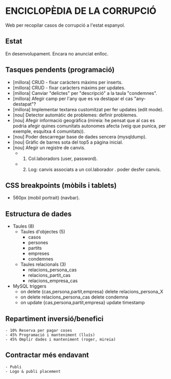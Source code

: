# ENCICLOPÈDIA DE LA CORRUPCIÓ
Web per recopilar casos de corrupció a l'estat espanyol.

## Estat
En desenvolupament. Encara no anunciat enlloc.

## Tasques pendents (programació)
- [millora] CRUD - fixar caràcters màxims per inserts.
- [millora] CRUD - fixar caràcters màxims per updates.
- [millora] Canviar "delictes" per "descripció" a la taula "condemnes".
- [millora] Afegir camp per l'any que es va destapar el cas "any-destapat"?
- [millora] Implementar textarea customitzat per fer updates (edit mode).
- [nou] Detector automàtic de problemes: definir problemes.
- [nou] Afegir informació geogràfica (mireia: he pensat que al cas es podria afegir quines comunitats autonomes afecta (veig que punica, per exemple, esquitxa 4 comunitats)).
- [nou] Poder descarregar base de dades sencera (mysqldump).
- [nou] Gràfic de barres sota del top5 a pàgina inicial.
- [nou] Afegir un registre de canvis.
	- 1. Col.laboradors (user, password).
	- 2. Log: canvis associats a un col.laborador . poder desfer canvis.

## CSS breakpoints (mòbils i tablets)
- 560px (mobil portrait) (navbar).

## Estructura de dades
- Taules (8)
	- Taules d'objectes (5)
		- casos 
		- persones
		- partits 
		- empreses 
		- condemnes
	- Taules relacionals (3)
		- relacions_persona_cas
		- relacions_partit_cas
		- relacions_empresa_cas
- MySQL triggers
  - on delete {cas,persona,partit,empresa} delete relacions_persona_X
  - on delete relacions_persona_cas delete condemna
  - on update {cas,persona,partit,empresa} update timestamp

## Repartiment inversió/benefici
	- 10% Reserva per pagar coses
	- 45% Programació i manteniment (lluís)
	- 45% Omplir dades i manteniment (roger, mireia)

## Contractar més endavant
	- Publi
	- Logo & publi placement
